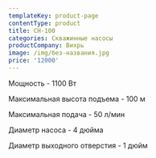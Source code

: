 ```yaml
---
templateKey: product-page
contentType: product
title: СН-100
categories: Скважинные насосы
productCompany: Вихрь
image: /img/без-названия.jpg
price: '12000'
---
```

Мощность - 1100 Вт

Максимальная высота подъема - 100 м

Максимальная подача - 50 л/мин

Диаметр насоса - 4 дюйма

Диаметр выходного отверстия - 1 дюйм
